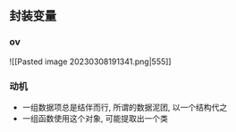## 封装变量

### ov
![[Pasted image 20230308191341.png|555]]

### 动机
- 一组数据项总是结伴而行, 所谓的数据泥团, 以一个结构代之
- 一组函数使用这个对象, 可能提取出一个类